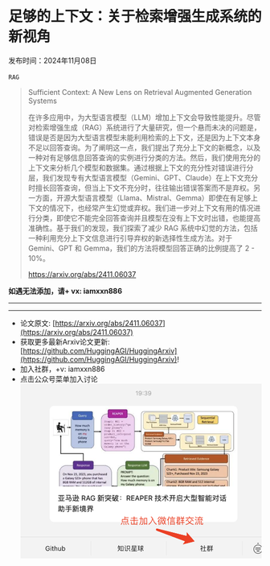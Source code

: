 # 足够的上下文：关于检索增强生成系统的新视角
发布时间：2024年11月08日

`RAG`
> Sufficient Context: A New Lens on Retrieval Augmented Generation Systems
>
> 在许多应用中，为大型语言模型（LLM）增加上下文会导致性能提升。尽管对检索增强生成（RAG）系统进行了大量研究，但一个悬而未决的问题是，错误是否是因为大型语言模型未能利用检索的上下文，还是因为上下文本身不足以回答查询。为了阐明这一点，我们提出了充分上下文的新概念，以及一种对有足够信息回答查询的实例进行分类的方法。然后，我们使用充分的上下文来分析几个模型和数据集。通过根据上下文的充分性对错误进行分层，我们发现专有大型语言模型（Gemini、GPT、Claude）在上下文充分时擅长回答查询，但当上下文不充分时，往往输出错误答案而不是弃权。另一方面，开源大型语言模型（Llama、Mistral、Gemma）即使在有足够上下文的情况下，也经常产生幻觉或弃权。我们进一步对上下文有用的情况进行分类，即使它不能完全回答查询并且模型在没有上下文时出错，也能提高准确性。基于我们的发现，我们探索了减少 RAG 系统中幻觉的方法，包括一种利用充分上下文信息进行引导弃权的新选择性生成方法。对于 Gemini、GPT 和 Gemma，我们的方法将模型回答正确的比例提高了 2 - 10%。
>
> https://arxiv.org/abs/2411.06037

**如遇无法添加，请+ vx: iamxxn886**
<hr />


<hr />

- 论文原文: [https://arxiv.org/abs/2411.06037](https://arxiv.org/abs/2411.06037)
- 获取更多最新Arxiv论文更新: [https://github.com/HuggingAGI/HuggingArxiv](https://github.com/HuggingAGI/HuggingArxiv)!
- 加入社群，+v: iamxxn886
- 点击公众号菜单加入讨论
![](https://raw.githubusercontent.com/HuggingAGI/wx_assets/main/2024/07/31/1722434818326-94339e92-22f1-4472-9d27-fed232f70b5d.jpeg)